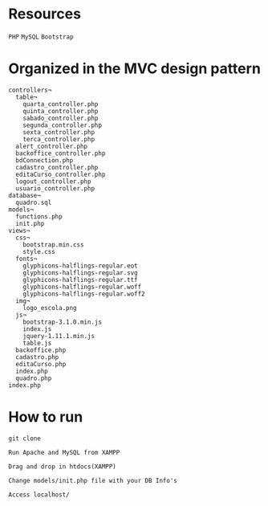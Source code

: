 # Resources

```PHP```
```MySQL```
```Bootstrap```

# Organized in the MVC design pattern
```
controllers¬
  table¬
    quarta_controller.php
    quinta_controller.php
    sabado_controller.php
    segunda_controller.php
    sexta_controller.php
    terca_controller.php  
  alert_controller.php
  backoffice_controller.php
  bdConnection.php
  cadastro_controller.php
  editaCurso_controller.php
  logout_controller.php
  usuario_controller.php
database¬
  quadro.sql
models¬
  functions.php
  init.php
views¬
  css¬
    bootstrap.min.css
    style.css
  fonts¬
    glyphicons-halflings-regular.eot
    glyphicons-halflings-regular.svg
    glyphicons-halflings-regular.ttf
    glyphicons-halflings-regular.woff
    glyphicons-halflings-regular.woff2
  img¬
    logo_escola.png
  js¬
    bootstrap-3.1.0.min.js
    index.js
    jquery-1.11.1.min.js
    table.js
  backoffice.php
  cadastro.php
  editaCurso.php
  index.php
  quadro.php
index.php
```

# How to run
```
git clone
```
```
Run Apache and MySQL from XAMPP
```
```
Drag and drop in htdocs(XAMPP)
```
```
Change models/init.php file with your DB Info's
```
```
Access localhost/
```